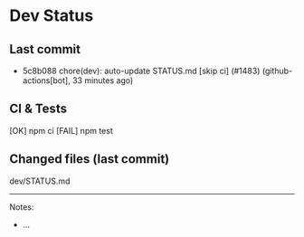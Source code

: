 # Dev Status

## Last commit
- 5c8b088 chore(dev): auto-update STATUS.md [skip ci] (#1483) (github-actions[bot], 33 minutes ago)
## CI & Tests
[OK] npm ci
[FAIL] npm test

## Changed files (last commit)
dev/STATUS.md

---
Notes:
- ...
